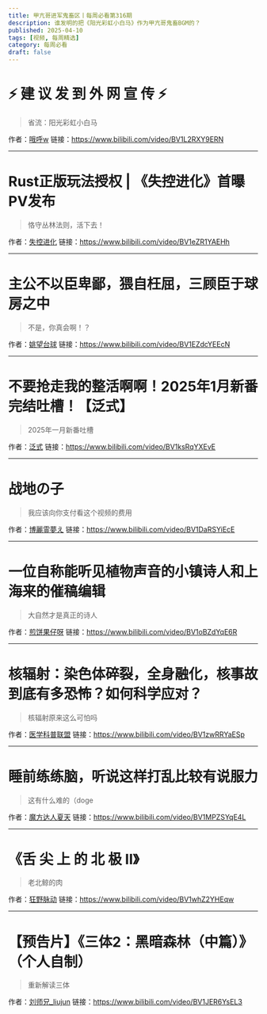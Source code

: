 ```yaml
---
title: 甲亢哥进军鬼畜区丨每周必看第316期
description: 谁发明的把《阳光彩虹小白马》作为甲亢哥鬼畜BGM的？
published: 2025-04-10
tags: [视频, 每周精选]
category: 每周必看
draft: false
---
```


# ⚡️ 建 议 发 到 外 网 宣 传 ⚡️
> 省流：阳光彩虹小白马

作者：[哦呼w](https://space.bilibili.com/59905809)
链接：https://www.bilibili.com/video/BV1L2RXY9ERN

---

# Rust正版玩法授权 | 《失控进化》首曝PV发布
> 恪守丛林法则，活下去！

作者：[失控进化](https://space.bilibili.com/3546785396034301)
链接：https://www.bilibili.com/video/BV1eZR1YAEHh

---

# 主公不以臣卑鄙，猥自枉屈，三顾臣于球房之中
> 不是，你真会啊！？

作者：[姚望台球](https://space.bilibili.com/3546684376222422)
链接：https://www.bilibili.com/video/BV1EZdcYEEcN

---

# 不要抢走我的整活啊啊！2025年1月新番完结吐槽！【泛式】
> 2025年一月新番吐槽

作者：[泛式](https://space.bilibili.com/63231)
链接：https://www.bilibili.com/video/BV1ksRqYXEvE

---

# 战地の子
> 我应该向你支付看这个视频的费用

作者：[博麗霊夢え](https://space.bilibili.com/216735133)
链接：https://www.bilibili.com/video/BV1DaRSYiEcE

---

# 一位自称能听见植物声音的小镇诗人和上海来的催稿编辑
> 大自然才是真正的诗人

作者：[煎饼果仔呀](https://space.bilibili.com/543740771)
链接：https://www.bilibili.com/video/BV1oBZdYqE6R

---

# 核辐射：染色体碎裂，全身融化，核事故到底有多恐怖？如何科学应对？
> 核辐射原来这么可怕吗

作者：[医学科普联盟](https://space.bilibili.com/38598226)
链接：https://www.bilibili.com/video/BV1zwRRYaESp

---

# 睡前练练脑，听说这样打乱比较有说服力
> 这有什么难的（doge

作者：[魔方达人夏天](https://space.bilibili.com/474846697)
链接：https://www.bilibili.com/video/BV1MPZSYqE4L

---

# 《舌 尖 上 的 北 极 II》
> 老北鲸的肉

作者：[狂野脉动](https://space.bilibili.com/3493136676424261)
链接：https://www.bilibili.com/video/BV1whZ2YHEqw

---

# 【预告片】《三体2：黑暗森林（中篇）》（个人自制）
> 重新解读三体

作者：[刘师兄_liujun](https://space.bilibili.com/451664)
链接：https://www.bilibili.com/video/BV1JER6YsEL3

